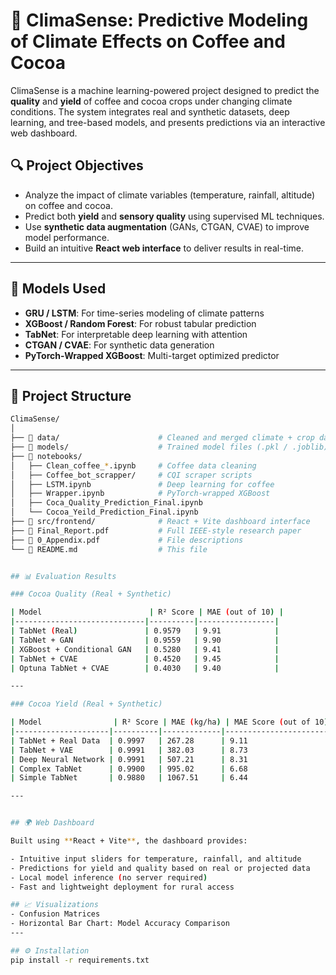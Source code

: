 # 🌱 ClimaSense: Predictive Modeling of Climate Effects on Coffee and Cocoa

ClimaSense is a machine learning-powered project designed to predict the **quality** and **yield** of coffee and cocoa crops under changing climate conditions. The system integrates real and synthetic datasets, deep learning, and tree-based models, and presents predictions via an interactive web dashboard.

## 🔍 Project Objectives

- Analyze the impact of climate variables (temperature, rainfall, altitude) on coffee and cocoa.
- Predict both **yield** and **sensory quality** using supervised ML techniques.
- Use **synthetic data augmentation** (GANs, CTGAN, CVAE) to improve model performance.
- Build an intuitive **React web interface** to deliver results in real-time.

---

## 🧠 Models Used

- **GRU / LSTM**: For time-series modeling of climate patterns
- **XGBoost / Random Forest**: For robust tabular prediction
- **TabNet**: For interpretable deep learning with attention
- **CTGAN / CVAE**: For synthetic data generation
- **PyTorch-Wrapped XGBoost**: Multi-target optimized predictor

---

## 📁 Project Structure

```bash
ClimaSense/
│
├── 📂 data/                      # Cleaned and merged climate + crop datasets
├── 📂 models/                    # Trained model files (.pkl / .joblib)
├── 📂 notebooks/
│   ├── Clean_coffee_*.ipynb     # Coffee data cleaning
│   ├── Coffee_bot_scrapper/     # CQI scraper scripts
│   ├── LSTM.ipynb               # Deep learning for coffee
│   ├── Wrapper.ipynb            # PyTorch-wrapped XGBoost
│   ├── Coca_Quality_Prediction_Final.ipynb
│   └── Cocoa_Yeild_Prediction_Final.ipynb
├── 📂 src/frontend/              # React + Vite dashboard interface
├── 📄 Final_Report.pdf           # Full IEEE-style research paper
├── 📄 0_Appendix.pdf             # File descriptions
└── 📄 README.md                  # This file


## 📊 Evaluation Results

### Cocoa Quality (Real + Synthetic)

| Model                        | R² Score | MAE (out of 10) |
|-----------------------------|----------|-----------------|
| TabNet (Real)               | 0.9579   | 9.91            |
| TabNet + GAN                | 0.9559   | 9.90            |
| XGBoost + Conditional GAN   | 0.5280   | 9.41            |
| TabNet + CVAE               | 0.4520   | 9.45            |
| Optuna TabNet + CVAE        | 0.4030   | 9.40            |

---

### Cocoa Yield (Real + Synthetic)

| Model                | R² Score | MAE (kg/ha) | MAE Score (out of 10) |
|---------------------|----------|-------------|------------------------|
| TabNet + Real Data  | 0.9997   | 267.28      | 9.11                   |
| TabNet + VAE        | 0.9991   | 382.03      | 8.73                   |
| Deep Neural Network | 0.9991   | 507.21      | 8.31                   |
| Complex TabNet      | 0.9900   | 995.02      | 6.68                   |
| Simple TabNet       | 0.9880   | 1067.51     | 6.44                   |

---


## 🌍 Web Dashboard

Built using **React + Vite**, the dashboard provides:

- Intuitive input sliders for temperature, rainfall, and altitude
- Predictions for yield and quality based on real or projected data
- Local model inference (no server required)
- Fast and lightweight deployment for rural access

## 📈 Visualizations
- Confusion Matrices
- Horizontal Bar Chart: Model Accuracy Comparison
---

## ⚙️ Installation
pip install -r requirements.txt
